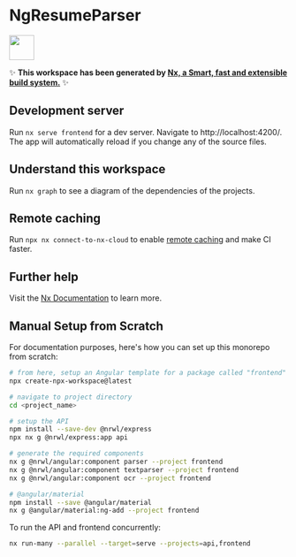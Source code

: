 # NgResumeParser

<a alt="Nx logo" href="https://nx.dev" target="_blank" rel="noreferrer"><img src="https://raw.githubusercontent.com/nrwl/nx/master/images/nx-logo.png" width="45"></a>

✨ **This workspace has been generated by [Nx, a Smart, fast and extensible build system.](https://nx.dev)** ✨

## Development server

Run `nx serve frontend` for a dev server. Navigate to http://localhost:4200/. The app will automatically reload if you change any of the source files.

## Understand this workspace

Run `nx graph` to see a diagram of the dependencies of the projects.

## Remote caching

Run `npx nx connect-to-nx-cloud` to enable [remote caching](https://nx.app) and make CI faster.

## Further help

Visit the [Nx Documentation](https://nx.dev) to learn more.

## Manual Setup from Scratch

For documentation purposes, here's how you can set up this monorepo from scratch:

```sh
# from here, setup an Angular template for a package called "frontend"
npx create-npx-workspace@latest

# navigate to project directory
cd <project_name>

# setup the API
npm install --save-dev @nrwl/express
npx nx g @nrwl/express:app api

# generate the required components
nx g @nrwl/angular:component parser --project frontend
nx g @nrwl/angular:component textparser --project frontend
nx g @nrwl/angular:component ocr --project frontend

# @angular/material
npm install --save @angular/material
nx g @angular/material:ng-add --project frontend
```

To run the API and frontend concurrently:

```sh
nx run-many --parallel --target=serve --projects=api,frontend
```